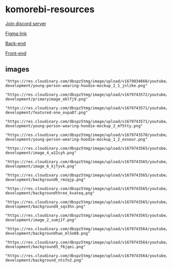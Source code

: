 # komorebi-resources


[Join discord server](https://discord.gg/zzCTKpZtW7)


[Figma link](https://www.figma.com/file/s9kIqtmxfrkyo3OVcOOYiJ/Komorebi---E-commerce-Website---YouTube-Channel?type=design&node-id=0%3A1&t=rOYJIYh1njZ3ESrf-1)

[Back-end](https://github.com/omkhetwal/komorebi-backend-production)

[Front-end](https://github.com/omkhetwal/komorebi-front-end)




## images

```
"https://res.cloudinary.com/dbspz5tmg/image/upload/v1679834660/youtube/2023/march/komorebi-development/young-person-wearing-hoodie-mockup_2_1_jnlzke.png"

"https://res.cloudinary.com/dbspz5tmg/image/upload/v1679743572/youtube/2023/march/komorebi-development/primaryimage_oblfj9.png"

"https://res.cloudinary.com/dbspz5tmg/image/upload/v1679743571/youtube/2023/march/komorebi-development/featured-one_ovpa87.png"

"https://res.cloudinary.com/dbspz5tmg/image/upload/v1679743571/youtube/2023/march/komorebi-development/young-person-wearing-hoodie-mockup_2_mf5tty.png"

"https://res.cloudinary.com/dbspz5tmg/image/upload/v1679743570/youtube/2023/march/komorebi-development/young-person-wearing-hoodie-mockup_1_2_exnour.png"

"https://res.cloudinary.com/dbspz5tmg/image/upload/v1679743565/youtube/2023/march/komorebi-development/image_4_w12cyh.png"

"https://res.cloudinary.com/dbspz5tmg/image/upload/v1679743565/youtube/2023/march/komorebi-development/image_6_kjfyvk.png"

"https://res.cloudinary.com/dbspz5tmg/image/upload/v1679743565/youtube/2023/march/komorebi-development/background6_rmzqjp.png"

"https://res.cloudinary.com/dbspz5tmg/image/upload/v1679743565/youtube/2023/march/komorebi-development/backgroundthree_kvateq.png"

"https://res.cloudinary.com/dbspz5tmg/image/upload/v1679743565/youtube/2023/march/komorebi-development/background4_sqv3hn.png"

"https://res.cloudinary.com/dbspz5tmg/image/upload/v1679743565/youtube/2023/march/komorebi-development/image_2_sumj1f.png"

"https://res.cloudinary.com/dbspz5tmg/image/upload/v1679743564/youtube/2023/march/komorebi-development/backgroundtwo_ml5o08.png"

"https://res.cloudinary.com/dbspz5tmg/image/upload/v1679743564/youtube/2023/march/komorebi-development/background5_f6jqei.png"

"https://res.cloudinary.com/dbspz5tmg/image/upload/v1679743564/youtube/2023/march/komorebi-development/background_ntsfn2.png"
```

